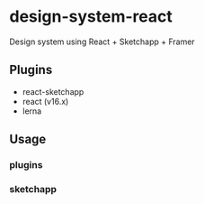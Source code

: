 # design-system-react
Design system using React + Sketchapp + Framer

## Plugins

* react-sketchapp
* react (v16.x)
* lerna

## Usage

### plugins

### sketchapp
